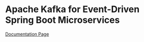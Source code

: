 # Apache Kafka for Event-Driven Spring Boot Microservices

[Documentation Page](https://www.notion.so/cyberd3v/Config-KAFKA-Server-456ad67b6cc64c5bb7cf4f1fec62b440?pvs=4)
